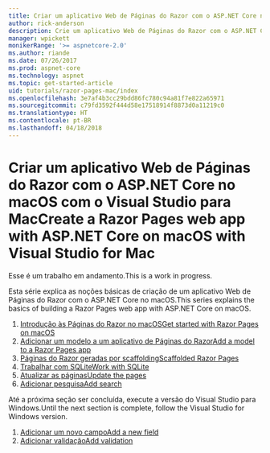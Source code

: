```yaml
---
title: Criar um aplicativo Web de Páginas do Razor com o ASP.NET Core no macOS com o Visual Studio para Mac
author: rick-anderson
description: Crie um aplicativo Web de Páginas do Razor com o ASP.NET Core e o EF Core.
manager: wpickett
monikerRange: '>= aspnetcore-2.0'
ms.author: riande
ms.date: 07/26/2017
ms.prod: aspnet-core
ms.technology: aspnet
ms.topic: get-started-article
uid: tutorials/razor-pages-mac/index
ms.openlocfilehash: 3e7af4b3cc29bdd86fc780c94a81f7e822a65971
ms.sourcegitcommit: c79fd3592f444d58e17518914f8873d0a11219c0
ms.translationtype: HT
ms.contentlocale: pt-BR
ms.lasthandoff: 04/18/2018
---
```

# <a name="create-a-razor-pages-web-app-with-aspnet-core-on-macos-with-visual-studio-for-mac"></a><span data-ttu-id="4bff3-103">Criar um aplicativo Web de Páginas do Razor com o ASP.NET Core no macOS com o Visual Studio para Mac</span><span class="sxs-lookup"><span data-stu-id="4bff3-103">Create a Razor Pages web app with ASP.NET Core on macOS with Visual Studio for Mac</span></span>

<span data-ttu-id="4bff3-104">Esse é um trabalho em andamento.</span><span class="sxs-lookup"><span data-stu-id="4bff3-104">This is a work in progress.</span></span>

<span data-ttu-id="4bff3-105">Esta série explica as noções básicas de criação de um aplicativo Web de Páginas do Razor com o ASP.NET Core no macOS.</span><span class="sxs-lookup"><span data-stu-id="4bff3-105">This series explains the basics of building a Razor Pages web app with ASP.NET Core on macOS.</span></span>

1. [<span data-ttu-id="4bff3-106">Introdução às Páginas do Razor no macOS</span><span class="sxs-lookup"><span data-stu-id="4bff3-106">Get started with Razor Pages on macOS</span></span>](xref:tutorials/razor-pages-mac/razor-pages-start)
1. [<span data-ttu-id="4bff3-107">Adicionar um modelo a um aplicativo de Páginas do Razor</span><span class="sxs-lookup"><span data-stu-id="4bff3-107">Add a model to a Razor Pages app</span></span>](xref:tutorials/razor-pages-mac/model)
1. [<span data-ttu-id="4bff3-108">Páginas do Razor geradas por scaffolding</span><span class="sxs-lookup"><span data-stu-id="4bff3-108">Scaffolded Razor Pages</span></span>](xref:tutorials/razor-pages-mac/page)
1. [<span data-ttu-id="4bff3-109">Trabalhar com SQLite</span><span class="sxs-lookup"><span data-stu-id="4bff3-109">Work with SQLite</span></span>](xref:tutorials/razor-pages-mac/sql)
1. [<span data-ttu-id="4bff3-110">Atualizar as páginas</span><span class="sxs-lookup"><span data-stu-id="4bff3-110">Update the pages</span></span>](xref:tutorials/razor-pages-mac/da1)
1. [<span data-ttu-id="4bff3-111">Adicionar pesquisa</span><span class="sxs-lookup"><span data-stu-id="4bff3-111">Add search</span></span>](xref:tutorials/razor-pages-mac/search)

<span data-ttu-id="4bff3-112">Até a próxima seção ser concluída, execute a versão do Visual Studio para Windows.</span><span class="sxs-lookup"><span data-stu-id="4bff3-112">Until the next section is complete, follow the Visual Studio for Windows version.</span></span>

1. [<span data-ttu-id="4bff3-113">Adicionar um novo campo</span><span class="sxs-lookup"><span data-stu-id="4bff3-113">Add a new field</span></span>](xref:tutorials/razor-pages/new-field)
1. [<span data-ttu-id="4bff3-114">Adicionar validação</span><span class="sxs-lookup"><span data-stu-id="4bff3-114">Add validation</span></span>](xref:tutorials/razor-pages/validation)
